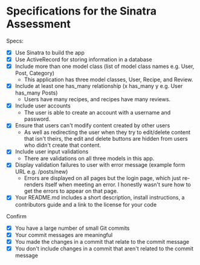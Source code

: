 # Specifications for the Sinatra Assessment

Specs:
- [x] Use Sinatra to build the app
- [x] Use ActiveRecord for storing information in a database
- [x] Include more than one model class (list of model class names e.g. User, Post, Category)
  - This application has three model classes, User, Recipe, and Review.
- [x] Include at least one has_many relationship (x has_many y e.g. User has_many Posts)
  - Users have many recipes, and recipes have many reviews.
- [x] Include user accounts
  - The user is able to create an account with a username and password.
- [x] Ensure that users can't modify content created by other users
  - As well as redirecting the user when they try to edit/delete content that isn't theirs, the edit and delete buttons are hidden from users who didn't create that content.
- [x] Include user input validations
  - There are validations on all three models in this app.
- [x] Display validation failures to user with error message (example form URL e.g. /posts/new)
  - Errors are displayed on all pages but the login page, which just re-renders itself when meeting an error. I honestly wasn't sure how to get the errors to appear on that page.
- [x] Your README.md includes a short description, install instructions, a contributors guide and a link to the license for your code

Confirm
- [x] You have a large number of small Git commits
- [x] Your commit messages are meaningful
- [x] You made the changes in a commit that relate to the commit message
- [x] You don't include changes in a commit that aren't related to the commit message
